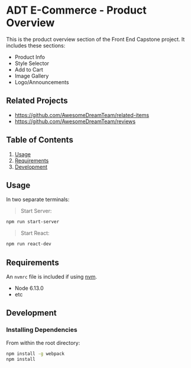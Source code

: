 # ADT E-Commerce - Product Overview

This is the product overview section of the Front End Capstone project. It includes these sections:
- Product Info
- Style Selector
- Add to Cart
- Image Gallery
- Logo/Announcements

## Related Projects

  - https://github.com/AwesomeDreamTeam/related-items
  - https://github.com/AwesomeDreamTeam/reviews


## Table of Contents

1. [Usage](#Usage)
1. [Requirements](#requirements)
1. [Development](#development)

## Usage
In two separate terminals:

> Start Server:
```sh
npm run start-server
```
> Start React:
```sh
npm run react-dev
```

## Requirements

An `nvmrc` file is included if using [nvm](https://github.com/creationix/nvm).

- Node 6.13.0
- etc

## Development

### Installing Dependencies

From within the root directory:

```sh
npm install -g webpack
npm install
```

